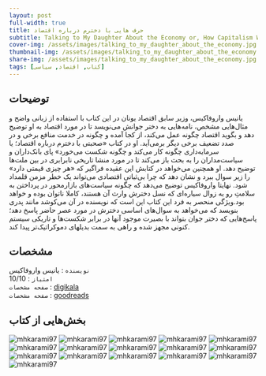 ```yaml
---
layout: post
full-width: true
title: حرف هایی با دخترم درباره اقتصاد
subtitle: Talking to My Daughter About the Economy or, How Capitalism Works—and How It Fails
cover-img: /assets/images/talking_to_my_daughter_about_the_economy.jpg
thumbnail-img: /assets/images/talking_to_my_daughter_about_the_economy.jpg
share-img: /assets/images/talking_to_my_daughter_about_the_economy.jpg
tags: [کتاب, اقتصاد, سیاسی]
---
```


## توضیحات
یانیس واروفاکیس، وزیر سابق اقتصاد یونان در این کتاب با استفاده از زبانی واضح و مثال‌هایی مشخص، نامه‌هایی به دختر جوانش می‌نویسد تا در مورد اقتصاد به او توضیح دهد و بگوید اقتصاد چگونه عمل می‌کند، از کجا آمده و چگونه در خدمت منافع برخی و در صدد تضعیف برخی دیگر برمی‌آید. او در کتاب «صحبتی با دخترم درباره اقتصاد؛ یا سرمایه‌داری چگونه کار می‌کند و چگونه شکست می‌خورد» پای بانک‌داران و سیاست‌مداران را به بحث باز می‌کند تا در مورد منشا تاریخی نابرابری در بین ملت‌ها توضیح دهد. او همچنین می‌خواهد در کتابش این عقیده فراگیر که «هر چیزی قیمتی دارد» را زیر سوال ببرد و نشان دهد که چرا بی‌ثباتی اقتصادی می‌تواند یک خطر مزمن قلمداد شود. نهایتا واروفاکیس توضیح می‌دهد که چگونه سیاست‌های بازارمحور در پرداختن به سلامتِ رو به زوال سیاره‌ای که نسل دخترش وارث آن هستند، کاملا ناتوان بوده و خواهد بود.ویژگی منحصر به فرد این کتاب این است که نویسنده در آن می‌کوشد مانند پدری بنویسد که می‌خواهد به سوال‌های اساسی دخترش در مورد عصر حاضر پاسخ دهد؛ پاسخ‌هایی که دختر جوان بتواند با بصیرت موجود آنها در برابر شکست‌ها و تاریکی سیستم کنونی مجهز شده و راهی به سمت بدیلهای دموکراتیک‌تر پیدا کند.  

## مشخصات
`نویسنده` : یانیس واروفاکیس   
`امتیاز` : 10/10  
`صفحه مشخصات` : [digikala](https://www.digikala.com/product/dkp-1868831/%DA%A9%D8%AA%D8%A7%D8%A8-%D8%AD%D8%B1%D9%81-%D9%87%D8%A7%DB%8C%DB%8C-%D8%A8%D8%A7-%D8%AF%D8%AE%D8%AA%D8%B1%D9%85-%D8%AF%D8%B1%D8%A8%D8%A7%D8%B1%D9%87-%DB%8C-%D8%A7%D9%82%D8%AA%D8%B5%D8%A7%D8%AF-%D8%A7%D8%AB%D8%B1-%DB%8C%D8%A7%D9%86%DB%8C%D8%B3-%D9%88%D8%A7%D8%B1%D9%88%D9%81%D8%A7%DA%A9%DB%8C%D8%B3-%D9%86%D8%B4%D8%B1-%D8%A8%D8%A7%D9%86)  
`صفحه مشخصات` : [goodreads](https://www.goodreads.com/book/show/36490332-talking-to-my-daughter-about-the-economy)  


## بخش‌هایی از کتاب
![mhkarami97](/assets/images/talking_to_my_daughter_about_the_economy/01.jpg)
![mhkarami97](/assets/images/talking_to_my_daughter_about_the_economy/02.jpg)
![mhkarami97](/assets/images/talking_to_my_daughter_about_the_economy/03.jpg)
![mhkarami97](/assets/images/talking_to_my_daughter_about_the_economy/04.jpg)
![mhkarami97](/assets/images/talking_to_my_daughter_about_the_economy/05.jpg)
![mhkarami97](/assets/images/talking_to_my_daughter_about_the_economy/06.jpg)
![mhkarami97](/assets/images/talking_to_my_daughter_about_the_economy/07.jpg)
![mhkarami97](/assets/images/talking_to_my_daughter_about_the_economy/08.jpg)
![mhkarami97](/assets/images/talking_to_my_daughter_about_the_economy/09.jpg)
![mhkarami97](/assets/images/talking_to_my_daughter_about_the_economy/10.jpg)
![mhkarami97](/assets/images/talking_to_my_daughter_about_the_economy/11.jpg)
![mhkarami97](/assets/images/talking_to_my_daughter_about_the_economy/12.jpg)
![mhkarami97](/assets/images/talking_to_my_daughter_about_the_economy/13.jpg)
![mhkarami97](/assets/images/talking_to_my_daughter_about_the_economy/14.jpg)
![mhkarami97](/assets/images/talking_to_my_daughter_about_the_economy/15.jpg)
![mhkarami97](/assets/images/talking_to_my_daughter_about_the_economy/16.jpg)